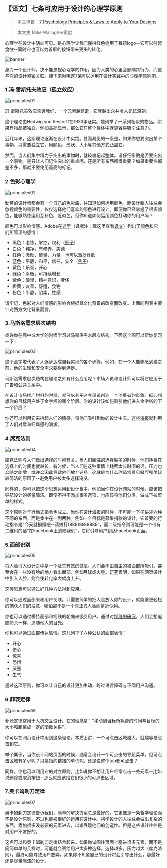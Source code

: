 ## 【译文】七条可应用于设计的心理学原则

> 本文译自：[7 Psychology Principles & Laws to Apply to Your Designs](http://justcreative.com/2016/04/13/7-psychology-principles-laws-to-apply-to-your-designs/)

> 本文由 Mike Wallagher贡献

心理学在设计中随处可见。是心理学让我们懂得红色适用于餐馆logo--它可以引起食欲--同时它也可以为首屏的按钮带来更多的转化。

![banner](../../image/7-Psychology-Principles&Laws-to-Apply-to-Your-Designs/banner.gif)

身为一个设计师，决不能忽视心理学的作用。因为人类的心里会影响其行为，而这与你的设计紧密关联。接下来瞅瞅这7条可以运用在设计实践中的心理学原则吧。

### 1.冯·雷斯托夫效应（孤立效应）

![principles01](../../image/7-Psychology-Principles&Laws-to-Apply-to-Your-Designs/principles01.jpg)

冯·雷斯托夫效应告诉我们，一个元素越荒诞，它就越出众并令人记忆深刻。

这个理论由Hedwig von Restorff在1933年证实。她列举了一系列相似的物品。如果有物品被独立，例如高亮显示，那么它在整个群体中就更容易吸引注意力。

近几年来，这条理论逐渐在设计中实践。显而易见的一条是，如果你想要突出某个事物，只需要独立它，用颜色、形状、大小等其他方式凸显它。

然而，当人们集中精力于突出的事物时，就较难记起整体。请仔细斟酌是否要突出一个事物。是只让人们记住突出的重点呢，还是所有东西都很重要？如果重要性都差不多，那就不要使用高亮的标记。

### 2.色彩心理学

![principles02](../../image/7-Psychology-Principles&Laws-to-Apply-to-Your-Designs/principles02.jpg)

勤劳的设计师都会有一个自己的色彩库，并知道如何运用颜色。而设计新人往往会忽视颜色的重要性，仅仅选择他们喜欢的颜色进行设计。即便你已经掌握了很多颜色，能够熟练运用互补色、近似色，但你知道如何运用颜色打动你的用户吗？

颜色可以影响情感。Adobe在[这里](http://blogs.adobe.com/dreamweaver/2015/10/the-psychology-and-emotion-behind-color-in-web-design.html)（译者注：戳这里查看[译文](./【译文】网页设计中隐藏在色彩之后的情感和心理学.md)）列出了颜色和它们所管理的感情：

  - 黑色：老练，掌控，权利（[例子](http://www.vibe.com/)）
  - 白色：纯净，有修养，美德
  - 红色：激励，能量，力量。也可以激发食欲
  - 蓝色：平静，和平，信任，安全（[例子](https://hostingfacts.com/)）
  - 黄色：乐观，开心
  - 绿色：平衡，可持续增长
  - 紫色：浪漫，精神意识，奢侈
  - 橙黄：友善，舒适，食物
  - 粉色：平静，阴柔，性感

请牢记，色彩对人们情感的影响会根据其文化背景的改变而改变。上面的列表主要针对西方文化背景而言。

### 3.马斯洛需求层次结构

或许你在高中或大学的时候学习过马斯洛需求层次结构。下面这个图可以帮你复习一下：

![principles03](../../image/7-Psychology-Principles&Laws-to-Apply-to-Your-Designs/principles03.png)

这个金字塔代表了人逐步达成自我实现的各个步骤。例如，在一个人能够感到爱之前，他的生理和安全需求要得到满足。

马斯洛需求层次结构在理论之外有什么应用呢？市场人员和设计师可以将它应用于广告和公共关系中。

在设计市场推广材料的时候，就可以利用这套理论创造一个消费者的形象。细心想想你的目标用户处于金字塔的哪个阶层。你的设计该如何吸引他们进入金字塔的下一个阶层？

你还可以利用它来挑起人们的情感，将他们吸引到你的设计中去。[这些海报](http://theinspirationroom.com/daily/2006/salvation-army-invisible/)就利用了人们对爱和归属感的渴求。

### 4.席克法则

![principles04](../../image/7-Psychology-Principles&Laws-to-Apply-to-Your-Designs/principles04.gif)

席克法则与人们做出选择的时间有关。当人们面临的选择越多的时候，他们耗费在选择上的时间也就越长。有时候，当人们在这种事情上耗费太长时间的话，压力也会随之剧增，或许会因此导致他们放弃选择。这就是为什么你经常看见餐厅餐单比较简洁的原因了--避免用户被太多选择淹没。

同样的，你可以把这个思想运用到设计当中。例如当你在设计网站的时候，应该把导航设计的尽量简洁。即便不得不添加很多选项，也应该将他们分类，做成下拉菜单的样式。

这个原则对于行动式指令也成立。当你在设计海报的时候，不可能一下子讲述六种不同的东西，而是集中在一到两种。例如一个目标是募集捐款的设计，它首要的行动指令是“今天就捐赠吧--请拨打(888)8888888”，而二级指令则可能是一个带有二维码的话“在Facebook上追随我们”，它将引导用户到达Facebook页面。

### 5.面部识别

![principles05](../../image/7-Psychology-Principles&Laws-to-Apply-to-Your-Designs/principles05.jpg)

将人脸引入设计之中是一个及其有效的做法。人们会不由自主的被面部所吸引，甚至会在一些没有脸的地方看出面部，例如月球或火星。[研究](https://blog.kissmetrics.com/boost-conversions-using-images/)表明，如果在网页设计中引入人脸，则会使转化率大幅度上升。

这类思想可以通过好几种方法得到应用。

你可以通过面部来和用户关联。只需要简单的把人脸放入你的设计，就能够更轻松的捕获人们的注意--哪怕那不是一个真正的人脸而是近似物。

你也可以通过模特面部和视线的朝向来吸引用户。通过对[视线的研究](http://www.ncbi.nlm.nih.gov/pubmed/22512343)，人们会想追随箭头一样，追随他人的目光。

你也可以通过面部传达感情。这儿列举了六种公认的面部表情：

  - 开心
  - 伤心
  - 惊喜
  - 恐惧
  - 厌恶
  - 生气

通过这项原则，你可以让自己的设计更加生动，跨过语言障碍与不同用户沟通。

### 6.菲茨定律

![principles06](../../image/7-Psychology-Principles&Laws-to-Apply-to-Your-Designs/principles06.jpg)

菲茨定律常用于人机交互设计。它的理念是：“移动到目标所耗费的时间与目标的大小和距离成一定的函数关系”。

你可以在网页设计中用到这条理论。本质上讲，一个可点击区域越大，就越容易点击到它。

举个栗子，当你设计网站页面的时候，通常会设计一个可点击的导航菜单。但可点击区域有多少呢？只是指向链接的单词呢，还是说整个tab都可点击？

同样，你也可以利用它的对立原则。比如说你不想让用户经常点击一些元素--比如说删除或取消按钮--那么就应该给它们很小的可点击区域。

### 7.奥卡姆剃刀定律

![principles07](../../image/7-Psychology-Principles&Laws-to-Apply-to-Your-Designs/principles07.jpg)

奥卡姆剃刀定律告诉我们，简单的解决方案总是最好的。它更像是一条哲学理论而不是设计原则，不过也能被很好的运用在设计中。初学设计的人往往会做出复杂的东西，添加很多没必要的元素进去，以求展现他们的创造性。但是这些设计往往是对用户不友好的。

这点可以和奥卡姆剃刀定律结合起来。如果你试图往页面上塞进很多元素，而不是简简单单的几样时，可能就会丢给用户太多种选择。选择越多，压力越大（席克法则），最终可能导致用户放弃。如果你不知道自己的设计将会引导出什么，那最好还是尽量简洁的设计。

